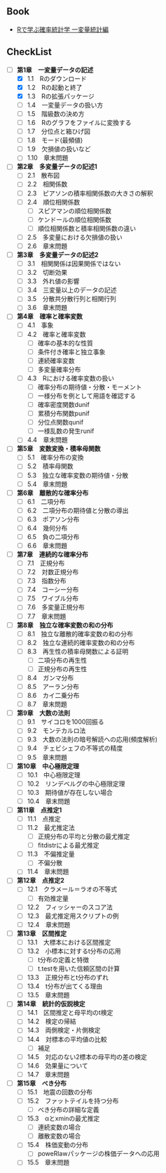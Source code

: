 ## Book
- [Rで学ぶ確率統計学 一変量統計編](https://www.rokakuho.co.jp/data/books/0123.html)

## CheckList
- [ ] **第1章　一変量データの記述**
  - [x] 1.1　Rのダウンロード
  - [x] 1.2　Rの起動と終了
  - [x] 1.3　Rの拡張パッケージ
  - [ ] 1.4　一変量データの扱い方
  - [ ] 1.5　階級数の決め方
  - [ ] 1.6　Rのグラフをファイルに変換する
  - [ ] 1.7　分位点と箱ひげ図
  - [ ] 1.8　モード(最頻値)
  - [ ] 1.9　欠損値の扱いなど
  - [ ] 1.10　章末問題

- [ ] **第2章　多変量データの記述1**
  - [ ] 2.1　散布図
  - [ ] 2.2　相関係数
  - [ ] 2.3　ピアソンの積率相関係数の大きさの解釈
  - [ ] 2.4　順位相関係数
    - [ ] スピアマンの順位相関係数
    - [ ] ケンドールの順位相関係数
    - [ ] 順位相関係数と積率相関係数の違い
  - [ ] 2.5　多変量における欠損値の扱い
  - [ ] 2.6　章末問題

- [ ] **第3章　多変量データの記述2**
  - [ ] 3.1　相関関係は因果関係ではない
  - [ ] 3.2　切断効果
  - [ ] 3.3　外れ値の影響
  - [ ] 3.4　三変量以上のデータの記述
  - [ ] 3.5　分散共分散行列と相関行列
  - [ ] 3.6　章末問題

- [ ] **第4章　確率と確率変数**
  - [ ] 4.1　事象
  - [ ] 4.2　確率と確率変数
    - [ ] 確率の基本的な性質
    - [ ] 条件付き確率と独立事象
    - [ ] 連続確率変数
    - [ ] 多変量確率分布
  - [ ] 4.3　Rにおける確率変数の扱い
    - [ ] 確率分布の期待値・分散・モーメント
    - [ ] 一様分布を例として用語を確認する
    - [ ] 確率密度関数dunif
    - [ ] 累積分布関数punif
    - [ ] 分位点関数qunif
    - [ ] 一様乱数の発生runif
  - [ ] 4.4　章末問題

- [ ] **第5章　変数変換・積率母関数**
  - [ ] 5.1　確率分布の変換
  - [ ] 5.2　積率母関数
  - [ ] 5.3　独立な確率変数の期待値・分散
  - [ ] 5.4　章末問題

- [ ] **第6章　離散的な確率分布**
  - [ ] 6.1　二項分布
  - [ ] 6.2　二項分布の期待値と分散の導出
  - [ ] 6.3　ポアソン分布
  - [ ] 6.4　幾何分布
  - [ ] 6.5　負の二項分布
  - [ ] 6.6　章末問題

- [ ] **第7章　連続的な確率分布**
  - [ ] 7.1　正規分布
  - [ ] 7.2　対数正規分布
  - [ ] 7.3　指数分布
  - [ ] 7.4　コーシー分布
  - [ ] 7.5　ワイブル分布
  - [ ] 7.6　多変量正規分布
  - [ ] 7.7　章末問題

- [ ] **第8章　独立な確率変数の和の分布**
  - [ ] 8.1　独立な離散的確率変数の和の分布
  - [ ] 8.2　独立な連続的確率変数の和の分布
  - [ ] 8.3　再生性の積率母関数による証明
    - [ ] 二項分布の再生性
    - [ ] 正規分布の再生性
  - [ ] 8.4　ガンマ分布
  - [ ] 8.5　アーラン分布
  - [ ] 8.6　カイ二乗分布
  - [ ] 8.7　章末問題

- [ ] **第9章　大数の法則**
  - [ ] 9.1　サイコロを1000回振る
  - [ ] 9.2　モンテカルロ法
  - [ ] 9.3　大数の法則の暗号解読への応用(頻度解析)
  - [ ] 9.4　チェビシェフの不等式の精度
  - [ ] 9.5　章末問題

- [ ] **第10章　中心極限定理**
  - [ ] 10.1　中心極限定理
  - [ ] 10.2　リンデベルグの中心極限定理
  - [ ] 10.3　期待値が存在しない場合
  - [ ] 10.4　章末問題

- [ ] **第11章　点推定1**
  - [ ] 11.1　点推定
  - [ ] 11.2　最尤推定法
    - [ ] 正規分布の平均と分散の最尤推定
    - [ ] fitdistrによる最尤推定
  - [ ] 11.3　不偏推定量
    - [ ] 不偏分散
  - [ ] 11.4　章末問題

- [ ] **第12章　点推定2**
  - [ ] 12.1　クラメール＝ラオの不等式
    - [ ] 有効推定量
  - [ ] 12.2　フィッシャーのスコア法
  - [ ] 12.3　最尤推定用スクリプトの例
  - [ ] 12.4　章末問題

- [ ] **第13章　区間推定**
  - [ ] 13.1　大標本における区間推定
  - [ ] 13.2　小標本に対するt分布の応用
    - [ ] t分布の定義と特徴
    - [ ] t.testを用いた信頼区間の計算
  - [ ] 13.3　正規分布とt分布のずれ
  - [ ] 13.4　t分布が出てくる理由
  - [ ] 13.5　章末問題

- [ ] **第14章　統計的仮説検定**
  - [ ] 14.1　区間推定と母平均のt検定
  - [ ] 14.2　検定の帰結
  - [ ] 14.3　両側検定・片側検定
  - [ ] 14.4　対標本の平均値の比較
    - [ ] 補足
  - [ ] 14.5　対応のない2標本の母平均の差の検定
  - [ ] 14.6　効果量について
  - [ ] 14.7　章末問題

- [ ] **第15章　べき分布**
  - [ ] 15.1　地震の回数の分布
  - [ ] 15.2　ファットテイルを持つ分布
    - [ ] べき分布の詳細な定義
  - [ ] 15.3　αとxminの最尤推定
    - [ ] 連続変数の場合
    - [ ] 離散変数の場合
  - [ ] 15.4　株価変動の分布
    - [ ] poweRlawパッケージの株価データへの応用
  - [ ] 15.5　章末問題
